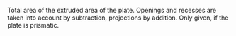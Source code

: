 Total area of the extruded area of the plate. Openings and recesses are taken into account by subtraction, projections by addition. Only given, if the plate is prismatic.
